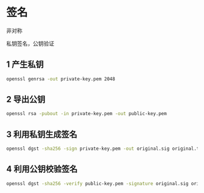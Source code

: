 # 签名

非对称

私钥签名，公钥验证

## 1 产生私钥

```bash
openssl genrsa -out private-key.pem 2048
```

## 2 导出公钥

```bash
openssl rsa -pubout -in private-key.pem -out public-key.pem
```

## 3 利用私钥生成签名

```bash
openssl dgst -sha256 -sign private-key.pem -out original.sig original.txt
```

## 4 利用公钥校验签名

```bash
openssl dgst -sha256 -verify public-key.pem -signature original.sig original.txt
```
